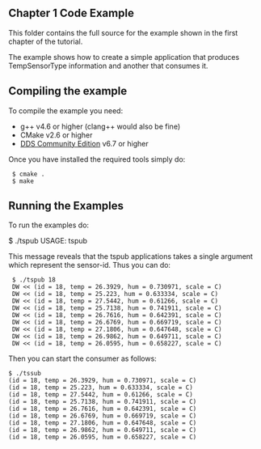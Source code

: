## Chapter 1 Code Example

This folder contains the full source for the example shown in the
first chapter of the tutorial.

The example shows how to create a simple application that produces
TempSensorType information and another that consumes it.

## Compiling the example

To compile the example you need:

   - g++ v4.6 or higher (clang++ would also be fine)
   - CMake v2.6 or higher
   - [DDS Community Edition](http://ist.adlinktech.com/dds-community) v6.7 or higher

Once you have installed the required tools simply do:


     $ cmake .
     $ make


## Running the Examples

To run the examples do:

   $ ./tspub
   USAGE:
	 tspub <sensor-id>

This message reveals that the tspub applications takes a single
argument which represent the sensor-id. Thus you can do:


	 $ ./tspub 18
	 DW << (id = 18, temp = 26.3929, hum = 0.730971, scale = C)
	 DW << (id = 18, temp = 25.223, hum = 0.633334, scale = C)
	 DW << (id = 18, temp = 27.5442, hum = 0.61266, scale = C)
	 DW << (id = 18, temp = 25.7138, hum = 0.741911, scale = C)
	 DW << (id = 18, temp = 26.7616, hum = 0.642391, scale = C)
	 DW << (id = 18, temp = 26.6769, hum = 0.669719, scale = C)
	 DW << (id = 18, temp = 27.1806, hum = 0.647648, scale = C)
	 DW << (id = 18, temp = 26.9862, hum = 0.649711, scale = C)
	 DW << (id = 18, temp = 26.0595, hum = 0.658227, scale = C)


Then you can start the consumer as follows:


	$ ./tssub
	(id = 18, temp = 26.3929, hum = 0.730971, scale = C)
	(id = 18, temp = 25.223, hum = 0.633334, scale = C)
	(id = 18, temp = 27.5442, hum = 0.61266, scale = C)
	(id = 18, temp = 25.7138, hum = 0.741911, scale = C)
	(id = 18, temp = 26.7616, hum = 0.642391, scale = C)
	(id = 18, temp = 26.6769, hum = 0.669719, scale = C)
	(id = 18, temp = 27.1806, hum = 0.647648, scale = C)
	(id = 18, temp = 26.9862, hum = 0.649711, scale = C)
	(id = 18, temp = 26.0595, hum = 0.658227, scale = C)



